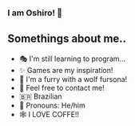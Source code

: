 ### I am Oshiro! 🐺

## Somethings about me..
- 🎭  I'm still learning to program...
- ✨  Games are my inspiration!
- 🐺  I'm a furry with a wolf fursona!
- 💬  Feel free to contact me!
- 🇧🇷  Brazilian
- 🦴  Pronouns: He/him
- 🕸   I LOVE COFFE!!  
